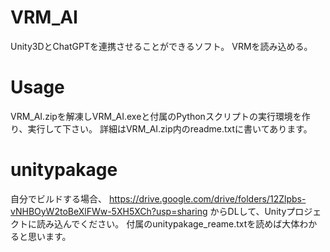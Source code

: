 # VRM_AI
Unity3DとChatGPTを連携させることができるソフト。
VRMを読み込める。

# Usage
VRM_AI.zipを解凍しVRM_AI.exeと付属のPythonスクリプトの実行環境を作り、実行して下さい。
詳細はVRM_AI.zip内のreadme.txtに書いてあります。

# unitypakage
自分でビルドする場合、
https://drive.google.com/drive/folders/12Zlpbs-vNHBOyW2toBeXlFWw-5XH5XCh?usp=sharing
からDLして、Unityプロジェクトに読み込んでください。
付属のunitypakage_reame.txtを読めば大体わかると思います。
